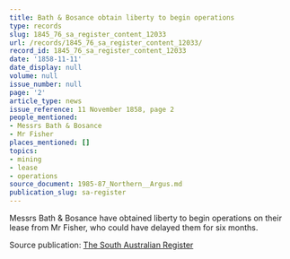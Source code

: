 ```yaml
---
title: Bath & Bosance obtain liberty to begin operations
type: records
slug: 1845_76_sa_register_content_12033
url: /records/1845_76_sa_register_content_12033/
record_id: 1845_76_sa_register_content_12033
date: '1858-11-11'
date_display: null
volume: null
issue_number: null
page: '2'
article_type: news
issue_reference: 11 November 1858, page 2
people_mentioned:
- Messrs Bath & Bosance
- Mr Fisher
places_mentioned: []
topics:
- mining
- lease
- operations
source_document: 1985-87_Northern__Argus.md
publication_slug: sa-register
---
```


Messrs Bath & Bosance have obtained liberty to begin operations on their lease from Mr Fisher, who could have delayed them for six months.

Source publication: [The South Australian Register](/publications/sa-register/)
